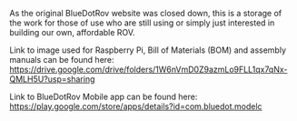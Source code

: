 As the original BlueDotRov website was closed down, this is a storage of the work for those of use who are still using or simply just interested in building our own, affordable ROV.

Link to image used for Raspberry Pi, Bill of Materials (BOM) and assembly manuals can be found here:
https://drive.google.com/drive/folders/1W6nVmD0Z9azmLo9FLL1qx7qNx-QMLH5U?usp=sharing

Link to BlueDotRov Mobile app can be found here:
https://play.google.com/store/apps/details?id=com.bluedot.modelc


